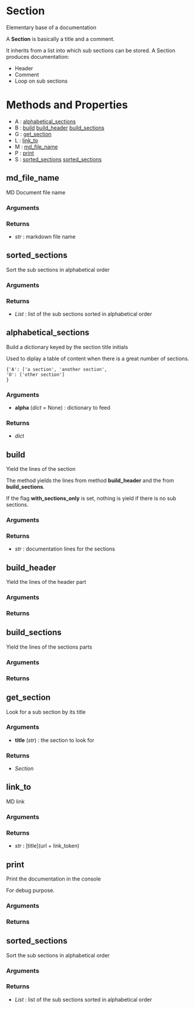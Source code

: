 # Section



Elementary base of a documentation

A **Section** is basically a title and a comment.

It inherits from a list into which sub sections can be stored.
A Section produces documentation:
- Header
- Comment
- Loop on sub sections



# Methods and Properties
- A : [alphabetical_sections](#alphabetical_sections) 
- B : [build](#build) [build_header](#build_header) [build_sections](#build_sections) 
- G : [get_section](#get_section) 
- L : [link_to](#link_to) 
- M : [md_file_name](#md_file_name) 
- P : [print](#print) 
- S : [sorted_sections](#sorted_sections) [sorted_sections](#sorted_sections) 

## md_file_name

MD Document file name



### Arguments


### Returns

- _str_ : markdown file name



## sorted_sections

Sort the sub sections in alphabetical order



### Arguments


### Returns

- _List_ : list of the sub sections sorted in alphabetical order



## alphabetical_sections

Build a dictionary keyed by the section title initials

Used to diplay a table of content when there is a great number of sections.

```
{'A': ['a section', 'another section',
'O': ['other section']
}
```



### Arguments

- **alpha** (_dict_ = None) : dictionary to feed

### Returns

- _dict_



## build

Yield the lines of the section

The method yields the lines from method **build_header** and the from
**build_sections**.

If the flag **with_sections_only** is set, nothing is yield if there is no
sub sections.



### Arguments


### Returns

- _str_ : documentation lines for the sections



## build_header

Yield the lines of the header part



### Arguments


### Returns




## build_sections

Yield the lines of the sections parts



### Arguments


### Returns




## get_section

Look for a sub section by its title



### Arguments

- **title** (_str_) : the section to look for

### Returns

- _Section_



## link_to

MD link



### Arguments


### Returns

- _str_ : [title](url + link_token)



## print

Print the documentation in the console

For debug purpose.



### Arguments


### Returns




## sorted_sections

Sort the sub sections in alphabetical order



### Arguments


### Returns

- _List_ : list of the sub sections sorted in alphabetical order



